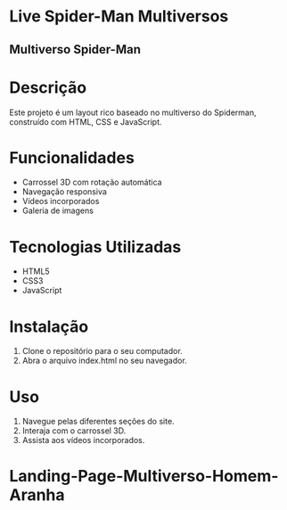 # Live Spider-Man Multiversos

## Multiverso Spider-Man


# Descrição
Este projeto é um layout rico baseado no multiverso do Spiderman, construído com HTML, CSS e JavaScript.

# Funcionalidades
- Carrossel 3D com rotação automática
- Navegação responsiva
- Vídeos incorporados
- Galeria de imagens

# Tecnologias Utilizadas
- HTML5
- CSS3
- JavaScript

# Instalação
1. Clone o repositório para o seu computador.
2. Abra o arquivo index.html no seu navegador.

# Uso
1. Navegue pelas diferentes seções do site.
2. Interaja com o carrossel 3D.
3. Assista aos vídeos incorporados.
# Landing-Page-Multiverso-Homem-Aranha
